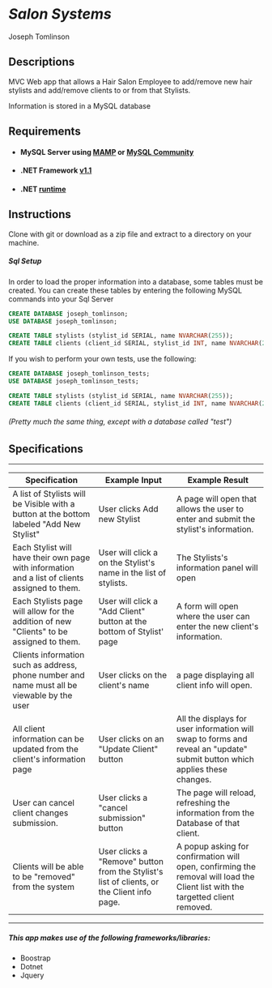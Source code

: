# _Salon Systems_
Joseph Tomlinson

## Descriptions
MVC Web app that allows a Hair Salon Employee to add/remove new hair stylists and add/remove clients to or from that Stylists.

Information is stored in a MySQL database

## Requirements
* #### MySQL Server using [MAMP](https://www.mamp.info/en/) or [MySQL Community](https://dev.mysql.com/downloads/mysql/)
* #### .NET Framework [v1.1](https://download.microsoft.com/download/F/4/F/F4FCB6EC-5F05-4DF8-822C-FF013DF1B17F/dotnet-dev-osx-x64.1.1.4.pkg)
* #### .NET [runtime](https://download.microsoft.com/download/6/F/B/6FB4F9D2-699B-4A40-A674-B7FF41E0E4D2/dotnet-osx-x64.1.1.4.pkg)




## Instructions
Clone with git or download as a zip file and extract to a directory on your machine.

##### Sql Setup
In order to load the proper information into a database, some tables must be created.
You can create these tables by entering the following MySQL commands into your Sql
Server

``` Sql
CREATE DATABASE joseph_tomlinson;
USE DATABASE joseph_tomlinson;

CREATE TABLE stylists (stylist_id SERIAL, name NVARCHAR(255));
CREATE TABLE clients (client_id SERIAL, stylist_id INT, name NVARCHAR(255), phone VARCHAR(10), address VARCHAR(255), notes TEXT);
```

If you wish to perform your own tests, use the following:
``` Sql
CREATE DATABASE joseph_tomlinson_tests;
USE DATABASE joseph_tomlinson_tests;

CREATE TABLE stylists (stylist_id SERIAL, name NVARCHAR(255));
CREATE TABLE clients (client_id SERIAL, stylist_id INT, name NVARCHAR(255), phone VARCHAR(10), address VARCHAR(255), notes TEXT);
```
###### (Pretty much the same thing, except with a database called "test")

## Specifications


________
| Specification                                                                                  | Example Input                                                                              | Example Result                                                                                                                 |
|------------------------------------------------------------------------------------------------|--------------------------------------------------------------------------------------------|--------------------------------------------------------------------------------------------------------------------------------|
| A list of Stylists will be Visible with a button at the bottom labeled "Add New Stylist"       | User clicks Add new Stylist                                                                | A page will open that allows the  user to enter and submit the stylist's information.                                          |
| Each Stylist will have their own page with information and a list of clients assigned to them. | User will click a on the Stylist's name in the list of stylists.                           | The Stylists's information panel will open                                                                                     |
| Each Stylists page will allow for the addition of new "Clients" to be assigned to them.        | User will click a "Add Client" button at the bottom of Stylist' page                       | A form will open where the user can enter the new client's information.                                                        |
| Clients information such as address, phone number and name must all be viewable by the user    | User clicks on the client's name                                                           | a page displaying all client info will open.                                                                                   |
| All client information can be updated from the client's information page                       | User clicks on an "Update Client" button                                                   | All the displays for user information will swap to forms and reveal an "update" submit button which applies these changes.     |
| User can cancel client changes submission.                                                     | User clicks a "cancel submission" button                                                   | The page will reload, refreshing the information from the Database of that client.                                             |
| Clients will be able to be "removed" from the system                                           | User clicks a "Remove" button from the Stylist's list of clients, or the Client info page. | A popup asking for confirmation will open, confirming the removal will load the Client list with the targetted client removed. |
________

##### This app makes use of the following frameworks/libraries:
* Boostrap
* Dotnet
* Jquery
